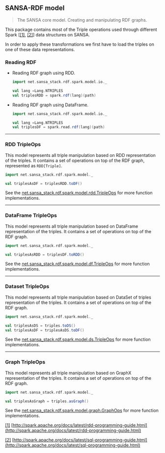 ## SANSA-RDF model
> The SANSA core model. Creating and manipulating RDF graphs.

This package contains most of the Triple operations used through different Spark [[[1]](#ftnt_ref1), [[2]]((#ftnt_ref2))] data structures on SANSA. 

In order to apply these transformations we first have to load the triples on one of these data representations.

### Reading RDF
- Reading RDF graph using RDD.
    ```scala
    import net.sansa_stack.rdf.spark.model.io._ 

    val lang =Lang.NTRIPLES 
    val triplesRDD = spark.rdf(lang)(path)
    ```
- Reading RDF graph using DataFrame.
    ```scala
    import net.sansa_stack.rdf.spark.model.io._ 

    val lang =Lang.NTRIPLES 
    val triplesDF = spark.read.rdf(lang)(path)
    ```

***
### RDD TripleOps
This model represents all triple manipulation based on RDD representation of the triples. It contains a set of operations on top of the RDF graph, represented as `RDD[Triple]`.
```scala
import net.sansa_stack.rdf.spark.model._ 

val triplesAsDF = triplesRDD.toDF()
```
See the [net.sansa_stack.rdf.spark.model.rdd.TripleOps](rdd/RddOfTripleOps.scala) for more function implementations.

***
### DataFrame TripleOps
This model represents all triple manipulation based on DataFrame representation of the triples. It contains a set of operations on top of the RDF graph.
```scala
import net.sansa_stack.rdf.spark.model._ 

val triplesAsRDD = triplesDF.toRDD()
```
See the [net.sansa_stack.rdf.spark.model.df.TripleOps](df/TripleOps.scala) for more function implementations.

***
### Dataset TripleOps
This model represents all triple manipulation based on DataSet of triples representation of the triples. It contains a set of operations on top of the RDF graph.
```scala
import net.sansa_stack.rdf.spark.model._ 

val triplesAsDS = triples.toDS()
val triplesAsDF = triplesAsDS.toDF()
```
See the [net.sansa_stack.rdf.spark.model.ds.TripleOps](ds/TripleOps.scala) for more function implementations.


***
### Graph TripleOps
This model represents all triple manipulation based on GraphX representation of the triples. It contains a set of operations on top of the RDF graph.
```scala
import net.sansa_stack.rdf.spark.model._ 

val triplesAsGraph = triples.asGraph()
```
See the [net.sansa_stack.rdf.spark.model.graph.GraphOps](graph/GraphOps.scala) for more function implementations.



[[1]](#ftnt_ref1)  [http://spark.apache.org/docs/latest/rdd-programming-guide.html](http://spark.apache.org/docs/latest/rdd-programming-guide.html)

[[2]](#ftnt_ref2)  [http://spark.apache.org/docs/latest/sql-programming-guide.html](http://spark.apache.org/docs/latest/sql-programming-guide.html)
